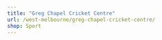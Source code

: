 ```yaml
---
title: "Greg Chapel Cricket Centre"
url: /west-melbourne/greg-chapel-cricket-centre/
shop: Sport
---
```

